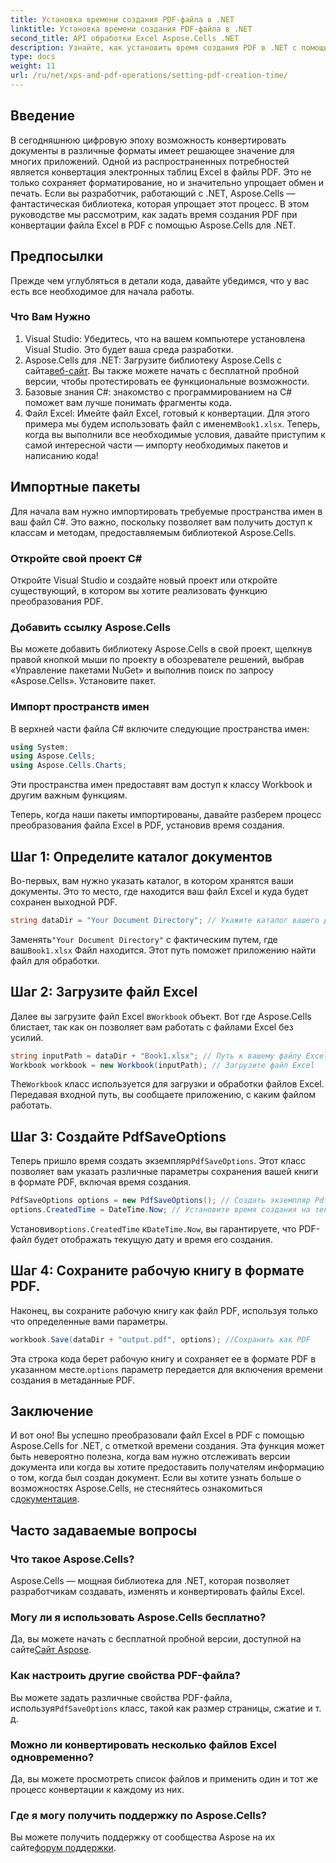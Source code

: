```yaml
---
title: Установка времени создания PDF-файла в .NET
linktitle: Установка времени создания PDF-файла в .NET
second_title: API обработки Excel Aspose.Cells .NET
description: Узнайте, как установить время создания PDF в .NET с помощью Aspose.Cells. Следуйте нашему пошаговому руководству для бесшовного преобразования Excel в PDF.
type: docs
weight: 11
url: /ru/net/xps-and-pdf-operations/setting-pdf-creation-time/
---
```

## Введение
В сегодняшнюю цифровую эпоху возможность конвертировать документы в различные форматы имеет решающее значение для многих приложений. Одной из распространенных потребностей является конвертация электронных таблиц Excel в файлы PDF. Это не только сохраняет форматирование, но и значительно упрощает обмен и печать. Если вы разработчик, работающий с .NET, Aspose.Cells — фантастическая библиотека, которая упрощает этот процесс. В этом руководстве мы рассмотрим, как задать время создания PDF при конвертации файла Excel в PDF с помощью Aspose.Cells для .NET.
## Предпосылки
Прежде чем углубляться в детали кода, давайте убедимся, что у вас есть все необходимое для начала работы.
### Что Вам Нужно
1. Visual Studio: Убедитесь, что на вашем компьютере установлена Visual Studio. Это будет ваша среда разработки.
2.  Aspose.Cells для .NET: Загрузите библиотеку Aspose.Cells с сайта[веб-сайт](https://releases.aspose.com/cells/net/). Вы также можете начать с бесплатной пробной версии, чтобы протестировать ее функциональные возможности.
3. Базовые знания C#: знакомство с программированием на C# поможет вам лучше понимать фрагменты кода.
4.  Файл Excel: Имейте файл Excel, готовый к конвертации. Для этого примера мы будем использовать файл с именем`Book1.xlsx`.
Теперь, когда вы выполнили все необходимые условия, давайте приступим к самой интересной части — импорту необходимых пакетов и написанию кода!
## Импортные пакеты
Для начала вам нужно импортировать требуемые пространства имен в ваш файл C#. Это важно, поскольку позволяет вам получить доступ к классам и методам, предоставляемым библиотекой Aspose.Cells.
### Откройте свой проект C#
Откройте Visual Studio и создайте новый проект или откройте существующий, в котором вы хотите реализовать функцию преобразования PDF.
### Добавить ссылку Aspose.Cells
Вы можете добавить библиотеку Aspose.Cells в свой проект, щелкнув правой кнопкой мыши по проекту в обозревателе решений, выбрав «Управление пакетами NuGet» и выполнив поиск по запросу «Aspose.Cells». Установите пакет.
### Импорт пространств имен
В верхней части файла C# включите следующие пространства имен:
```csharp
using System;
using Aspose.Cells;
using Aspose.Cells.Charts;
```
Эти пространства имен предоставят вам доступ к классу Workbook и другим важным функциям.

Теперь, когда наши пакеты импортированы, давайте разберем процесс преобразования файла Excel в PDF, установив время создания.
## Шаг 1: Определите каталог документов
Во-первых, вам нужно указать каталог, в котором хранятся ваши документы. Это то место, где находится ваш файл Excel и куда будет сохранен выходной PDF.
```csharp
string dataDir = "Your Document Directory"; // Укажите каталог вашего документа
```
 Заменять`"Your Document Directory"` с фактическим путем, где ваш`Book1.xlsx` Файл находится. Этот путь поможет приложению найти файл для обработки.
## Шаг 2: Загрузите файл Excel
 Далее вы загрузите файл Excel в`Workbook` объект. Вот где Aspose.Cells блистает, так как он позволяет вам работать с файлами Excel без усилий.
```csharp
string inputPath = dataDir + "Book1.xlsx"; // Путь к вашему файлу Excel
Workbook workbook = new Workbook(inputPath); // Загрузите файл Excel
```
 The`Workbook` класс используется для загрузки и обработки файлов Excel. Передавая входной путь, вы сообщаете приложению, с каким файлом работать.
## Шаг 3: Создайте PdfSaveOptions
 Теперь пришло время создать экземпляр`PdfSaveOptions`. Этот класс позволяет вам указать различные параметры сохранения вашей книги в формате PDF, включая время создания.
```csharp
PdfSaveOptions options = new PdfSaveOptions(); // Создать экземпляр PdfSaveOptions
options.CreatedTime = DateTime.Now; // Установите время создания на текущее
```
 Установив`options.CreatedTime` к`DateTime.Now`, вы гарантируете, что PDF-файл будет отображать текущую дату и время его создания.
## Шаг 4: Сохраните рабочую книгу в формате PDF.
Наконец, вы сохраните рабочую книгу как файл PDF, используя только что определенные вами параметры.
```csharp
workbook.Save(dataDir + "output.pdf", options); //Сохранить как PDF
```
 Эта строка кода берет рабочую книгу и сохраняет ее в формате PDF в указанном месте.`options` параметр передается для включения времени создания в метаданные PDF.

## Заключение
И вот оно! Вы успешно преобразовали файл Excel в PDF с помощью Aspose.Cells for .NET, с отметкой времени создания. Эта функция может быть невероятно полезна, когда вам нужно отслеживать версии документа или когда вы хотите предоставить получателям информацию о том, когда был создан документ.
 Если вы хотите узнать больше о возможностях Aspose.Cells, не стесняйтесь ознакомиться с[документация](https://reference.aspose.com/cells/net/).
## Часто задаваемые вопросы
### Что такое Aspose.Cells?
Aspose.Cells — мощная библиотека для .NET, которая позволяет разработчикам создавать, изменять и конвертировать файлы Excel.
### Могу ли я использовать Aspose.Cells бесплатно?
 Да, вы можете начать с бесплатной пробной версии, доступной на сайте[Сайт Aspose](https://releases.aspose.com/).
### Как настроить другие свойства PDF-файла?
 Вы можете задать различные свойства PDF-файла, используя`PdfSaveOptions` класс, такой как размер страницы, сжатие и т. д.
### Можно ли конвертировать несколько файлов Excel одновременно?
Да, вы можете просмотреть список файлов и применить один и тот же процесс конвертации к каждому из них.
### Где я могу получить поддержку по Aspose.Cells?
 Вы можете получить поддержку от сообщества Aspose на их сайте[форум поддержки](https://forum.aspose.com/c/cells/9).